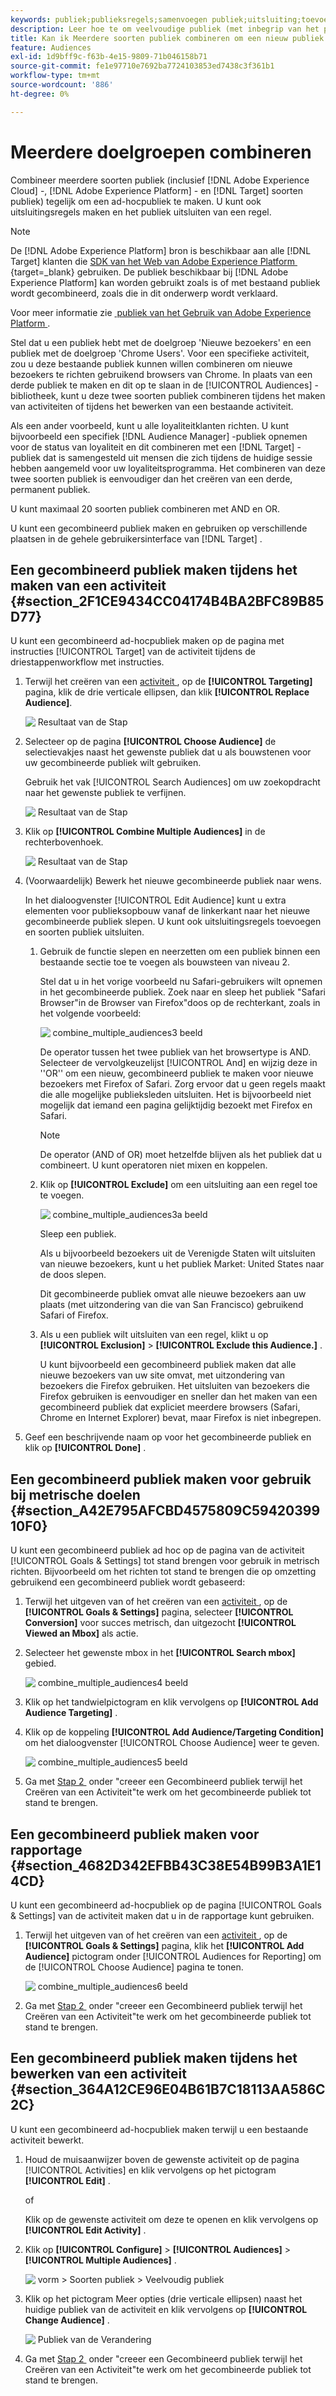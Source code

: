 ```yaml
---
keywords: publiek;publieksregels;samenvoegen publiek;uitsluiting;toevoegen uitsluiting;uitsluiten;combineren publiek;ad-hocpubliek
description: Leer hoe te om veelvoudige publiek (met inbegrip van het publiek van Adobe Experience Cloud en  [!DNL Target]  publiek) op de vlucht te combineren om ad hoc publiek tot stand te brengen.
title: Kan ik Meerdere soorten publiek combineren om een nieuw publiek te maken?
feature: Audiences
exl-id: 1d9bff9c-f63b-4e15-9809-71b046158b71
source-git-commit: fe1e97710e7692ba7724103853ed7438c3f361b1
workflow-type: tm+mt
source-wordcount: '886'
ht-degree: 0%

---
```


# Meerdere doelgroepen combineren

Combineer meerdere soorten publiek (inclusief [!DNL Adobe Experience Cloud] -, [!DNL Adobe Experience Platform] - en [!DNL Target] soorten publiek) tegelijk om een ad-hocpubliek te maken. U kunt ook uitsluitingsregels maken en het publiek uitsluiten van een regel.

>[!NOTE]
>
>De [!DNL Adobe Experience Platform] bron is beschikbaar aan alle [!DNL Target] klanten die [&#x200B; SDK van het Web van Adobe Experience Platform &#x200B;](https://experienceleague.adobe.com/docs/target-dev/developer/client-side/aep-web-sdk.html?lang=en){target=_blank} gebruiken. De publiek beschikbaar bij [!DNL Adobe Experience Platform] kan worden gebruikt zoals is of met bestaand publiek wordt gecombineerd, zoals die in dit onderwerp wordt verklaard.
>
>Voor meer informatie zie [&#x200B; publiek van het Gebruik van Adobe Experience Platform &#x200B;](/help/main/c-target/c-audiences/audiences.md#aep).

Stel dat u een publiek hebt met de doelgroep &#39;Nieuwe bezoekers&#39; en een publiek met de doelgroep &#39;Chrome Users&#39;. Voor een specifieke activiteit, zou u deze bestaande publiek kunnen willen combineren om nieuwe bezoekers te richten gebruikend browsers van Chrome. In plaats van een derde publiek te maken en dit op te slaan in de [!UICONTROL Audiences] -bibliotheek, kunt u deze twee soorten publiek combineren tijdens het maken van activiteiten of tijdens het bewerken van een bestaande activiteit.

Als een ander voorbeeld, kunt u alle loyaliteitklanten richten. U kunt bijvoorbeeld een specifiek [!DNL Audience Manager] -publiek opnemen voor de status van loyaliteit en dit combineren met een [!DNL Target] -publiek dat is samengesteld uit mensen die zich tijdens de huidige sessie hebben aangemeld voor uw loyaliteitsprogramma. Het combineren van deze twee soorten publiek is eenvoudiger dan het creëren van een derde, permanent publiek.

U kunt maximaal 20 soorten publiek combineren met AND en OR.

U kunt een gecombineerd publiek maken en gebruiken op verschillende plaatsen in de gehele gebruikersinterface van [!DNL Target] .

## Een gecombineerd publiek maken tijdens het maken van een activiteit {#section_2F1CE9434CC04174B4BA2BFC89B85D77}

U kunt een gecombineerd ad-hocpubliek maken op de pagina met instructies [!UICONTROL Target] van de activiteit tijdens de driestappenworkflow met instructies.

1. Terwijl het creëren van een [&#x200B; activiteit &#x200B;](/help/main/c-activities/activities.md#concept_D317A95A1AB54674BA7AB65C7985BA03), op de **[!UICONTROL Targeting]** pagina, klik de drie verticale ellipsen, dan klik **[!UICONTROL Replace Audience]**.

   ![&#x200B; Resultaat van de Stap &#x200B;](assets/edit_audience.png)

1. Selecteer op de pagina **[!UICONTROL Choose Audience]** de selectievakjes naast het gewenste publiek dat u als bouwstenen voor uw gecombineerde publiek wilt gebruiken.

   Gebruik het vak [!UICONTROL Search Audiences] om uw zoekopdracht naar het gewenste publiek te verfijnen.

   ![&#x200B; Resultaat van de Stap &#x200B;](assets/combine_multiple_audiences1.png)

1. Klik op **[!UICONTROL Combine Multiple Audiences]** in de rechterbovenhoek.

   ![&#x200B; Resultaat van de Stap &#x200B;](assets/combine_multiple_audiences2.png)

1. (Voorwaardelijk) Bewerk het nieuwe gecombineerde publiek naar wens.

   In het dialoogvenster [!UICONTROL Edit Audience] kunt u extra elementen voor publieksopbouw vanaf de linkerkant naar het nieuwe gecombineerde publiek slepen. U kunt ook uitsluitingsregels toevoegen en soorten publiek uitsluiten.

   1. Gebruik de functie slepen en neerzetten om een publiek binnen een bestaande sectie toe te voegen als bouwsteen van niveau 2.

      Stel dat u in het vorige voorbeeld nu Safari-gebruikers wilt opnemen in het gecombineerde publiek. Zoek naar en sleep het publiek &quot;Safari Browser&quot;in de Browser van Firefox&quot;doos op de rechterkant, zoals in het volgende voorbeeld:

      ![&#x200B; combine_multiple_audiences3 beeld &#x200B;](assets/combine_multiple_audiences3.png)

      De operator tussen het twee publiek van het browsertype is AND. Selecteer de vervolgkeuzelijst [!UICONTROL And] en wijzig deze in &#39;&#39;OR&#39;&#39; om een nieuw, gecombineerd publiek te maken voor nieuwe bezoekers met Firefox of Safari. Zorg ervoor dat u geen regels maakt die alle mogelijke publieksleden uitsluiten. Het is bijvoorbeeld niet mogelijk dat iemand een pagina gelijktijdig bezoekt met Firefox en Safari.

      >[!NOTE]
      >
      >De operator (AND of OR) moet hetzelfde blijven als het publiek dat u combineert. U kunt operatoren niet mixen en koppelen.

   1. Klik op **[!UICONTROL Exclude]** om een uitsluiting aan een regel toe te voegen.

      ![&#x200B; combine_multiple_audiences3a beeld &#x200B;](assets/combine_multiple_audiences3a.png)

      Sleep een publiek.

      Als u bijvoorbeeld bezoekers uit de Verenigde Staten wilt uitsluiten van nieuwe bezoekers, kunt u het publiek Market: United States naar de doos slepen.

      Dit gecombineerde publiek omvat alle nieuwe bezoekers aan uw plaats (met uitzondering van die van San Francisco) gebruikend Safari of Firefox.

   1. Als u een publiek wilt uitsluiten van een regel, klikt u op **[!UICONTROL Exclusion]** > **[!UICONTROL Exclude this Audience.]** .

      U kunt bijvoorbeeld een gecombineerd publiek maken dat alle nieuwe bezoekers van uw site omvat, met uitzondering van bezoekers die Firefox gebruiken. Het uitsluiten van bezoekers die Firefox gebruiken is eenvoudiger en sneller dan het maken van een gecombineerd publiek dat expliciet meerdere browsers (Safari, Chrome en Internet Explorer) bevat, maar Firefox is niet inbegrepen.

1. Geef een beschrijvende naam op voor het gecombineerde publiek en klik op **[!UICONTROL Done]** .

## Een gecombineerd publiek maken voor gebruik bij metrische doelen {#section_A42E795AFCBD4575809C5942039910F0}

U kunt een gecombineerd publiek ad hoc op de pagina van de activiteit [!UICONTROL Goals & Settings] tot stand brengen voor gebruik in metrisch richten. Bijvoorbeeld om het richten tot stand te brengen die op omzetting gebruikend een gecombineerd publiek wordt gebaseerd:

1. Terwijl het uitgeven van of het creëren van een [&#x200B; activiteit &#x200B;](/help/main/c-activities/activities.md#concept_D317A95A1AB54674BA7AB65C7985BA03), op de **[!UICONTROL Goals & Settings]** pagina, selecteer **[!UICONTROL Conversion]** voor succes metrisch, dan uitgezocht **[!UICONTROL Viewed an Mbox]** als actie.
1. Selecteer het gewenste mbox in het **[!UICONTROL Search mbox]** gebied.

   ![&#x200B; combine_multiple_audiences4 beeld &#x200B;](assets/combine_multiple_audiences4.png)

1. Klik op het tandwielpictogram en klik vervolgens op **[!UICONTROL Add Audience Targeting]** .
1. Klik op de koppeling **[!UICONTROL Add Audience/Targeting Condition]** om het dialoogvenster [!UICONTROL Choose Audience] weer te geven.

   ![&#x200B; combine_multiple_audiences5 beeld &#x200B;](assets/combine_multiple_audiences5.png)

1. Ga met [&#x200B; Stap 2 &#x200B;](/help/main/c-target/combining-multiple-audiences.md#section_2F1CE9434CC04174B4BA2BFC89B85D77) onder &quot;creeer een Gecombineerd publiek terwijl het Creëren van een Activiteit&quot;te werk om het gecombineerde publiek tot stand te brengen.

## Een gecombineerd publiek maken voor rapportage {#section_4682D342EFBB43C38E54B99B3A1E14CD}

U kunt een gecombineerd ad-hocpubliek op de pagina [!UICONTROL Goals & Settings] van de activiteit maken dat u in de rapportage kunt gebruiken.

1. Terwijl het uitgeven van of het creëren van een [&#x200B; activiteit &#x200B;](/help/main/c-activities/activities.md#concept_D317A95A1AB54674BA7AB65C7985BA03), op de **[!UICONTROL Goals & Settings]** pagina, klik het **[!UICONTROL Add Audience]** pictogram onder [!UICONTROL Audiences for Reporting] om de [!UICONTROL Choose Audience] pagina te tonen.

   ![&#x200B; combine_multiple_audiences6 beeld &#x200B;](assets/combine_multiple_audiences6.png)

1. Ga met [&#x200B; Stap 2 &#x200B;](/help/main/c-target/combining-multiple-audiences.md#section_2F1CE9434CC04174B4BA2BFC89B85D77) onder &quot;creeer een Gecombineerd publiek terwijl het Creëren van een Activiteit&quot;te werk om het gecombineerde publiek tot stand te brengen.

## Een gecombineerd publiek maken tijdens het bewerken van een activiteit {#section_364A12CE96E04B61B7C18113AA586C2C}

U kunt een gecombineerd ad-hocpubliek maken terwijl u een bestaande activiteit bewerkt.

1. Houd de muisaanwijzer boven de gewenste activiteit op de pagina [!UICONTROL Activities] en klik vervolgens op het pictogram **[!UICONTROL Edit]** .

   of

   Klik op de gewenste activiteit om deze te openen en klik vervolgens op **[!UICONTROL Edit Activity]** .

1. Klik op **[!UICONTROL Configure]** > **[!UICONTROL Audiences]** > **[!UICONTROL Multiple Audiences]** .

   ![&#x200B; vorm > Soorten publiek > Veelvoudig publiek &#x200B;](assets/combine_multiple_audiences7.png)

1. Klik op het pictogram Meer opties (drie verticale ellipsen) naast het huidige publiek van de activiteit en klik vervolgens op **[!UICONTROL Change Audience]** .

   ![&#x200B; Publiek van de Verandering &#x200B;](assets/combine_multiple_audiences8.png)

1. Ga met [&#x200B; Stap 2 &#x200B;](/help/main/c-target/combining-multiple-audiences.md#section_2F1CE9434CC04174B4BA2BFC89B85D77) onder &quot;creeer een Gecombineerd publiek terwijl het Creëren van een Activiteit&quot;te werk om het gecombineerde publiek tot stand te brengen.
